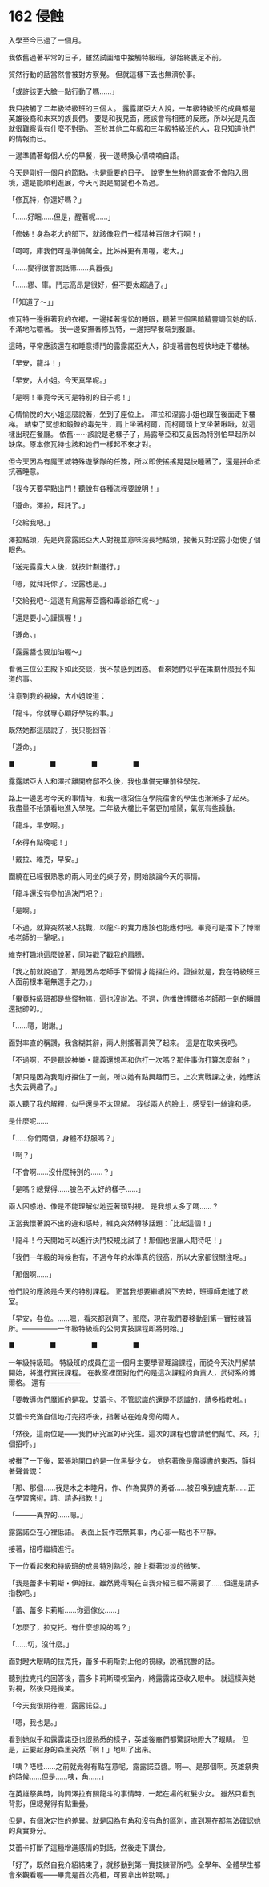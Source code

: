 # 162 侵蝕

入學至今已過了一個月。

我依舊過著平常的日子，雖然試圖暗中接觸特級班，卻始終裹足不前。

貿然行動的話當然會被對方察覺。
但就這樣下去也無濟於事。

「或許該更大膽一點行動了嗎……」

我只接觸了二年級特級班的三個人。
露露諾亞大人說，一年級特級班的成員都是英雄後裔和未來的族長們。
要是和我見面，應該會有相應的反應，所以光是見面就很難察覺有什麼不對勁。
至於其他二年級和三年級特級班的人，我只知道他們的情報而已。

一邊準備著每個人份的早餐，我一邊轉換心情喃喃自語。

今天是剛好一個月的節點，也是重要的日子。
說寄生生物的調查會不會陷入困境，還是能順利進展，今天可說是關鍵也不為過。

「修瓦特，你還好嗎？」

「……好睏……但是，醒著呢……」

「修姊！身為老大的部下，就該像我們一樣精神百倍才行啊！」

「呵呵，庫我們可是準備萬全。比姊姊更有用喔，老大。」

「……變得很會說話嘛……真囂張」

「……繆、庫。鬥志高昂是很好，但不要太超過了。」

「「知道了～」」

修瓦特一邊揪著我的衣襬，一邊揉著惺忪的睡眼，聽著三個黑暗精靈調侃她的話，不滿地咕噥著。
我一邊安撫著修瓦特，一邊把早餐端到餐廳。

這時，平常應該還在和睡意搏鬥的露露諾亞大人，卻提著書包輕快地走下樓梯。

「早安，龍斗！」

「早安，大小姐。今天真早呢。」

「是啊！畢竟今天可是特別的日子呢！」

心情愉悅的大小姐這麼說著，坐到了座位上。
澤拉和涅露小姐也跟在後面走下樓梯。
結束了冥想和鍛鍊的毒先生，肩上坐著柯爾，而柯爾頭上又坐著啾啾，就這樣出現在餐廳。
依舊⋯⋯該說是老樣子了，烏露蒂亞和艾夏因為特別怕早起所以缺席。原本修瓦特也該和她們一樣起不來才對。

但今天因為有魔王城特殊遊擊隊的任務，所以即使搖搖晃晃快睡著了，還是拼命抵抗著睡意。

「我今天要早點出門！聽說有各種流程要說明！」

「遵命。澤拉，拜託了。」

「交給我吧。」

澤拉點頭，先是與露露諾亞大人對視並意味深長地點頭，接著又對涅露小姐使了個眼色。

「送完露露大人後，就按計劃進行。」

「嗯，就拜託你了。涅露也是。」

「交給我吧～這邊有烏露蒂亞醬和毒爺爺在呢～」

「還是要小心謹慎喔！」

「遵命。」

「露露醬也要加油喔～」

看著三位公主殿下如此交談，我不禁感到困惑。
看來她們似乎在策劃什麼我不知道的事。

注意到我的視線，大小姐說道：

「龍斗，你就專心顧好學院的事。」

既然她都這麼說了，我只能回答：

「遵命。」

■　　　　　■　　　　　■　　　　　■

露露諾亞大人和澤拉離開府邸不久後，我也準備完畢前往學院。

路上一邊思考今天的事情時，和我一樣沒住在學院宿舍的學生也漸漸多了起來。
我盡量不抬頭看地進入學院。二年級大樓比平常更加喧鬧，氣氛有些躁動。

「龍斗，早安啊。」

「來得有點晚呢！」

「戴拉、維克，早安。」

圍繞在已經很熟悉的兩人同坐的桌子旁，開始談論今天的事情。

「龍斗還沒有參加過決鬥吧？」

「是啊。」

「不過，就算突然被人挑戰，以龍斗的實力應該也能應付吧。畢竟可是擋下了博爾格老師的一擊呢。」

維克打趣地這麼說著，同時戳了戳我的肩膀。

「我之前就說過了，那是因為老師手下留情才能擋住的。證據就是，我在特級班三人面前根本毫無還手之力。」

「畢竟特級班都是些怪物嘛，這也沒辦法。不過，你擋住博爾格老師那一劍的瞬間還挺帥的。」

「……嗯，謝謝。」

面對率直的稱讚，我含糊其辭，兩人則搖著肩笑了起來。
這是在取笑我吧。

「不過啊，不是聽說神樂・龍義還想再和你打一次嗎？那件事你打算怎麼辦？」

「那只是因為我剛好擋住了一劍，所以她有點興趣而已。上次實戰課之後，她應該也失去興趣了。」

兩人聽了我的解釋，似乎還是不太理解。
我從兩人的臉上，感受到一絲違和感。

是什麼呢……

「……你們兩個，身體不舒服嗎？」

「啊？」

「不會啊……沒什麼特別的……？」

「是嗎？總覺得……臉色不太好的樣子……」

兩人困惑地、像是不能理解似地歪著頭對視。
是我想太多了嗎……？

正當我懷著說不出的違和感時，維克突然轉移話題：「比起這個！」

「龍斗！今天開始可以進行決鬥校規比試了！那個也很讓人期待吧！」

「我們一年級的時候也有，不過今年的水準真的很高，所以大家都很關注呢。」

「那個啊……」

他們說的應該是今天的特別課程。
正當我想要繼續說下去時，班導師走進了教室。

「早安，各位。……嗯，看來都到齊了。那麼，現在我們要移動到第一實技練習所。—————一年級特級班的公開實技課程即將開始。」

■　　　　　■　　　　　■　　　　　■

一年級特級班。
特級班的成員在這一個月主要學習理論課程，而從今天決鬥解禁開始，將進行實技課程。
在教室裡面對他們的是這次課程的負責人，武術系的博爾格。
還有—————

「要教導你們魔術的是我，艾蕾卡。不管認識的還是不認識的，請多指教啦。」

艾蕾卡充滿自信地打完招呼後，指著站在她身旁的兩人。

「然後，這兩位是——我們研究室的研究生。這次的課程也會請他們幫忙。來，打個招呼。」

被推了一下後，緊張地開口的是一位黑髮少女。
她抱著像是魔導書的東西，顫抖著聲音說：

「那、那個……我是木之本睦月。作、作為異界的勇者……被召喚到盧克斯……正在學習魔術。請、請多指教！」

「———異界的……嗯。」

露露諾亞在心裡低語。
表面上裝作若無其事，內心卻一點也不平靜。

接著，招呼繼續進行。

下一位看起來和特級班的成員特別熟稔，臉上掛著淡淡的微笑。

「我是蕾多卡莉斯・伊姆拉。雖然覺得現在自我介紹已經不需要了……但還是請多指教吧。」

「蕾、蕾多卡莉斯……你這傢伙……」

「怎麼了，拉克托。有什麼想說的嗎？」

「……切，沒什麼。」

面對瞪大眼睛的拉克托，蕾多卡莉斯對上他的視線，說著挑釁的話。

聽到拉克托的回答後，蕾多卡莉斯環視室內，將露露諾亞收入眼中。
就這樣與她對視，然後只是微笑。

「今天我很期待喔，露露諾亞。」

「嗯，我也是。」

看到她似乎和露露諾亞也很熟悉的樣子，英雄後裔們都驚訝地瞪大了眼睛。
但是，正要起身的森里突然「啊！」地叫了出來。

「咦？唔哇……之前就覺得有點在意呢，露露諾亞醬。啊—。是那個啊。英雄祭典的時候……但是……咦，角……」

在英雄祭典時，詢問澤拉有關龍斗的事情時，一起在場的紅髮少女。
雖然只看到背影，但總覺得有點重疊。

但是，有個決定性的差異。就是因為有角和沒有角的區別，直到現在都無法確認她的真實身分。

艾蕾卡打斷了這種增進感情的對話，然後走下講台。

「好了，既然自我介紹結束了，就移動到第一實技練習所吧。全學年、全體學生都會來觀看喔——畢竟是首次亮相，可要拿出幹勁啊。」